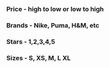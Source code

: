 ### Price - high to low or low to high

### Brands - Nike, Puma, H&M, etc

### Stars - 1,2,3,4,5

### Sizes - S, XS, M, L XL
